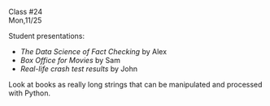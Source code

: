 <div class="lecture1">

<div class="column_date">
<p markdown="block">

Class #24 <br>
Mon,11/25

</p>
</div>
<div class="column_materials">
<p markdown="block">

Student presentations:
- _The Data Science of Fact Checking_ by Alex
- _Box Office for Movies_ by Sam
- _Real-life crash test results_ by John

Look at books as really long strings that can be manipulated and processed with Python. 

</p>
</div>

<div class="column_assign">
<p markdown="block">



</p>
</div>

</div>
